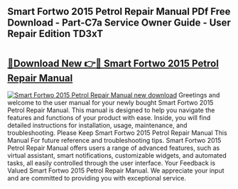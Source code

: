 ## Smart Fortwo 2015 Petrol Repair Manual PDf Free Download - Part-C7a Service Owner Guide - User Repair Edition TD3xT

# <h2><a href="http://bc58412.oget.top/?id=Smart+Fortwo+2015+Petrol+Repair+Manual">🔗Download New 👉🔴 Smart Fortwo 2015 Petrol Repair Manual</a></h2>

[![Smart Fortwo 2015 Petrol Repair Manual new download](https://i.imgur.com/5g1atiW.png)](http://bc58412.oget.top/?id=Smart+Fortwo+2015+Petrol+Repair+Manual)
Greetings and welcome to the user manual for your newly bought Smart Fortwo 2015 Petrol Repair Manual. This manual is designed to help you navigate the features and functions of your product with ease. Inside, you will find detailed instructions for installation, usage, maintenance, and troubleshooting. Please Keep Smart Fortwo 2015 Petrol Repair Manual This Manual For future reference and troubleshooting tips. Smart Fortwo 2015 Petrol Repair Manual offers users a range of advanced features, such as virtual assistant, smart notifications, customizable widgets, and automated tasks, all easily controlled through the user interface. Your Feedback is Valued Smart Fortwo 2015 Petrol Repair Manual. We appreciate your input and are committed to providing you with exceptional service.
